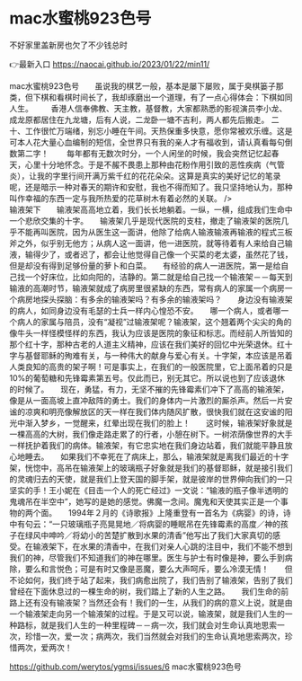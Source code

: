 # mac水蜜桃923色号
不好家里盖新房也欠了不少钱总时

👉最新入口 https://naocai.github.io/2023/01/22/min11/

mac水蜜桃923色号　　虽说我的棋艺一般，基本是屡下屡败，属于臭棋篓子那类，但下棋和看棋时间长了，我却琢磨出一个道理，有了一点心得体会：下棋如同人生。
　　香港人信奉佛教、天主教，基督教，大家都熟悉的影视演员李小龙、成龙原都居住在九龙塘，后有人说，二龙卧一塘不吉利，两人都先后搬走。
	二十、工作很忙万端绪，别忘小睡在午间。天热保重多快意，愿你常被欢乐缠。这是可本人花大量心血编制的短信，全世界只有我的亲人才有福收到，请认真看每句倒数第二字！
　　每年都有无数次时分，一个人闲坐的时候，我会突然记忆起春天，心里十分地怀念。于是不赧不畏患上那种由花粉作用引致的恶性疾病（气管炎），让我的字里行间开满万紫千红的花花朵朵。这算是真实的美好记忆的笔录呢，还是暗示一种对春天的期许和安慰，我也不得而知了。我只坚持地认为，那种叫作幸福的东西一定与我所热爱的花草树木有着必然的关联。
/>　　　　　　　　输液架下　　输液架高高地立着，我们长长地躺着。一纵，一横，组成我们生命中一个悲欣交集的十字。　　输液架几乎是现代医院的支柱，撤走了输液架的医院几乎不能再叫医院，因为从医生这一面讲，他除了给病人输液输液再输液的程式三板斧之外，似乎别无他方；从病人这一面讲，他一进医院，就等待着有人来给自己输液，输得少了，或者迟了，都会让他觉得自己像一个买菜的老太婆，虽然花了钱，但是却没有得到足够份量的萝卜和白菜。　　有经验的病人一进医院，第一是给自己找一个好床位，比如向阳的，洁静的。第二就是给自己找一个输液架－－每天到输液的高潮时节，输液架就成了病房里很紧缺的东西，常有病人的家属一个病房一个病房地探头探脑：有多余的输液架吗？有多余的输液架吗？　　身边没有输液架的病人，如同身边没有毛瑟的士兵一样内心惶恐不安。　　哪一个病人，或者哪一个病人的家属与陪员，没有“凝视”过输液架呢？输液架，这个翘着两个尖尖的角的像牛头一样怪模怪样的东西，我认为应该是医院的象征和标志。而经前人所皆知的那个红十字，那种古老的人道主义精神，应该在我们美好的回忆中光荣退休。红十字与基督耶稣的殉难有关，与一种伟大的献身与爱心有关。十字架，本应该是吊着人类良知的高贵的架子啊！可是事实上，在我们的一般医院里，它上面吊着的只是10%的葡萄糖和先锋霉素第五号。仅此而已，别无其它。所以说也到了应该退休的时候了。　　现在，勇猛，有力，无坚不摧的先锋霉素们冲下了高高的输液架，像是从一面高坡上直冲敌阵的勇士。我们的身体内一片激烈的厮杀声。然后一片安谧的凉爽和明亮像解放区的天一样在我们体内随风扩散，很快我们就在这安谧的阳光中渐入梦乡，一觉醒来，红晕出现在我们的脸上！　　这时候，输液架好象就是一棵高高的大树，我们像走路走累了的行者，小憩在树下。一树浓荫像世界的大手一样抚护着我们的病体。输液架，有它忠实地在我们身边站着，我们就能平静且放心地睡去。　　如果我们不幸死在了病床上，那么，输液架就是离我们最近的十字架，恍惚中，高吊在输液架上的玻璃瓶子好象就是我们的基督耶稣，就是接引我们的灵魂归去的天使，就是我们上登天国的脚手架，就是彼岸的世界伸向我们的一只坚实的手！王小妮在《目击一个人的死亡经过》一文说：“输液的瓶子像半透明的鬼魂吊在半空中”，她写的是她的感觉。佛魔一念间。魔鬼和天使其实正是一个事物的两个面。　　1994年２月的《诗歌报》上隆重登有一首名为《病婴》的诗，诗中有句云：“一只玻璃瓶子亮晃晃地／将病婴的睡眠吊在先锋霉素的高度／神的孩子在绿风中呻吟／将幼小的苦楚扩散到水果的清香”他写出了我们大家真切的感受。在输液架下，在水果的清香中，在我们对亲人心跳的注目中，我们不能不想到我们的神，尽管我们不知道我们的神在哪里。医生与护士有时像是神，要么手到病除，要么和言悦色；可是有时又像是恶魔，要么大声呵斥，要么冷漠无情！　　但不论如何，我们终于站了起来，我们病愈出院了，我们告别了输液架，告别了我们曾经在下面休息过的一棵生命的树，我们踏上了新的人生之路。　　我们生命的前路上还有没有输液架？当然还会有！我们的一生，从我们的病的意义上说，就是由一个输液架走向另一个输液架的过程。于是又可以说，输液架，就是我们人生的一种路标，就是我们人生的一种里程碑－－病一次，我们就会对生命认真地思索一次，珍惜一次，爱一次；病两次，我们当然就会对我们的生命认真地思索两次，珍惜两次，爱两次！

https://github.com/werytos/ygmsi/issues/6
mac水蜜桃923色号
